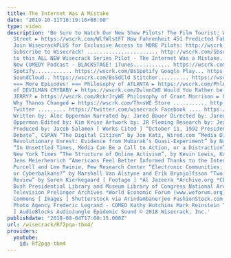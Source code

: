 ```yaml
---
title: The Internet Was A Mistake
date: "2019-10-11T16:19:16+08:00"
type: video
description: 'Be Sure to Watch Our New Show Pilots! The Film Tourist: Wolf of Wall
  Street ► https://wscrk.com/WlfWlstFT How Fahrenheit 451 Predicted Fake News ► https://wscrk.com/F451HDH
  Join WisecrackPLUS for Exclusive Access to MORE Pilots: http://wscrk.com/YtWcPls
  Subscribe to Wisecrack! ....................... http://wscrk.com/SbscrbWC Welcome
  to this ALL NEW Wisecrack Series Pilot - The Internet Was a Mistake. Check out our
  New COMEDY Podcast - BLACKSTAGE! iTunes............ https://wscrk.com/blackstage
  Spotify............ https://wscrk.com/BsSpotify Google Play... https://wscrk.com/BsGPlay
  SoundCloud.. https://wscrk.com/BsSdCld Stitcher.......... https://wscrk.com/BsStitcher
  === More Episodes! === Philosophy of ATLANTA ► https://wscrk.com/PhlATLWE Philosophy
  of DEVILMAN CRYBABY ► https://wscrk.com/DvlmnCWE Would You Rather be a RICK or a
  JERRY? ► https://wscrk.com/RckrJryWE Philosophy of Grant Morrison ► https://wscrk.com/GMrsnWE
  Why Thanos Changed ► https://wscrk.com/ThnsWE Store ........... http://wisecrackstore.com
  Twitter ......... https://twitter.com/wisecrack Facebook .... https://facebook.com/wisecrackedu
  Written by: Alec Opperman Narrated by: Jared Bauer Directed by: Jared Bauer & Alec
  Opperman Edited by: Kim Kruse Artwork by: JR Fleming Research by: Jeanette Moreland
  Produced by: Jacob Salamon [ Works Cited ] “October 11, 1992 Presidential Candidate
  Debate”, CSPAN “The Digital Citizen” by Jon Katz, Wired.com “Media Disruption Exacerbates
  Revolutionary Unrest: Evidence from Mubarak’s Quasi-Experiment” by Navid Hassanpour
  “In Unsettled Times, Media Can Be a Call to Action, or a Distraction” by Noam Cohen,
  New York Times “The Structure of Online Activism”, by Kevin Lewis, Kurt Gray, and
  Jens Meierhenrich “Americans Feel Better Informed Thanks to the Internet” by Kristen
  Purcell and Lee Rainie, Pew Research Center “Electronic Communities: Global Village
  or Cyberbalkans?” by Marshall Van Alstyne and Erik Brynjolfsson “Two Ages: A Literary
  Review” by Soren Kierkegaard [ Footage ] *Al Jazeera *Archive.org *CERN *George
  Bush Presidential Library and Museum Library of Congress National Archives Paramount
  Television Prelinger Archives *World Economic Forum (www.weforum.org), via *Wikimedia
  Commons [ Images ] Shutterstock via Arindambanerjee FashionStock.com Featureflash
  Photo Agency Frederic Legrand - COMEO Kathy Hutchins Mark Reinstein Twocoms [ Music
  ] AudioBlocks AudioJungle Epidemic Sound © 2018 Wisecrack, Inc.'
publishdate: "2018-08-04T17:00:15.000Z"
url: /wisecrack/Rf2pqa-tbm4/
providers:
  youtube:
    id: Rf2pqa-tbm4
---
```

